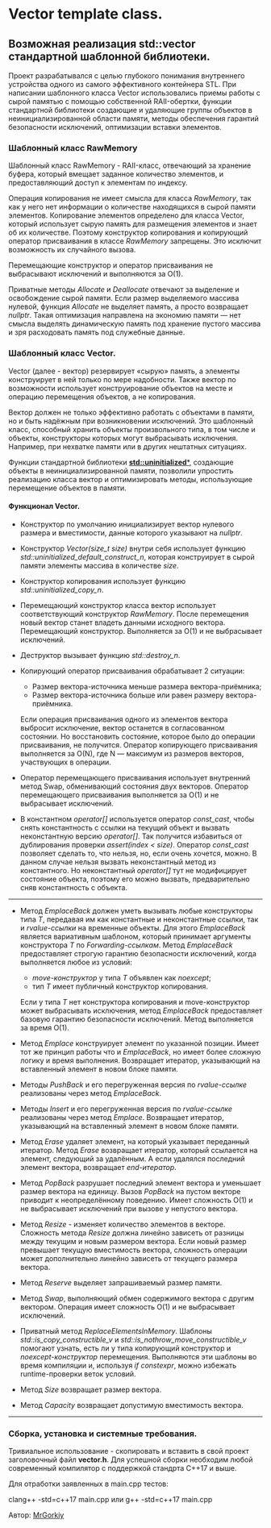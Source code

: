 # Vector template class.
## Возможная реализация std::vector стандартной шаблонной библиотеки.

Проект разрабатывался с целью глубокого понимания внутреннего устройства одного из самого эффективного контейнера STL. При написании шаблонного класса Vector использовались приемы работы с сырой памятью с помощью собственной RAII-обертки, функции стандартной библиотеки создающие и удаляющие группы объектов в неинициализированной области памяти, методы обеспечения гарантий безопасности исключений, оптимизации вставки элементов. 

### Шаблонный класс RawMemory

Шаблонный класс RawMemory - RAII-класс, отвечающий за хранение буфера, который вмещает заданное количество элементов, и предоставляющий доступ к элементам по индексу.

Операция копирования не имеет смысла для класса *RawMemory*, так как у него нет информации о количестве находящихся в сырой памяти элементов. Копирование элементов определено для класса Vector, который использует сырую память для размещения элементов и знает об их количестве. Поэтому конструктор копирования и копирующий оператор присваивания в классе *RawMemory* запрещены. Это исключит возможность их случайного вызова.

Перемещающие конструктор и оператор присваивания не выбрасывают исключений и выполняются за O(1).

Приватные методы *Allocate* и *Deallocate* отвечают за выделение и освобождение сырой памяти. Если размер выделяемого массива нулевой, функция *Allocate* не выделяет память, а просто возвращает *nullptr*. Такая оптимизация направлена на экономию памяти — нет смысла выделять динамическую память под хранение пустого массива и зря расходовать память под служебные данные.

### Шаблонный класс Vector.

Vector (далее - вектор) резервирует «сырую» память, а элементы конструирует в ней только по мере надобности. Также вектор по возможности использует конструирование объектов на месте и операцию перемещения объектов, а не копирования.

Вектор должен не только эффективно работать с объектами в памяти, но и быть надёжным при возникновении исключений. Это шаблонный класс, способный хранить объекты произвольного типа, в том числе и объекты, конструкторы которых могут выбрасывать исключения. Например, при нехватке памяти или в других нештатных ситуациях.

Функции стандартной библиотеки [**std::uninitialized***](https://en.cppreference.com/w/cpp/header/memory), создающие объекты в неинициализированной памяти, позволили упростить реализацию класса вектор и оптимизировать методы, использующие перемещение объектов в памяти.

#### Функционал Vector.

- Конструктор по умолчанию инициализирует вектор нулевого размера и вместимости, данные которого указывают на *nullptr*.
- Конструктор *Vector(size_t size)* внутри себя использует функцию *std::uninitialized_default_construct_n*, которая конструирует в сырой памяти элементы массива в количестве *size*.
- Конструктор копирования использует функцию *std::uninitialized_copy_n*.
- Перемещающий конструктор класса вектор использует соответствующий конструктор *RawMemory*. После перемещения новый вектор станет владеть данными исходного вектора. Перемещающий конструктор. Выполняется за O(1) и не выбрасывает исключений.
- Деструктор вызывает функцию *std::destroy_n*.
- Копирующий оператор присваивания обрабатывает 2 ситуации:
    - Размер вектора-источника меньше размера вектора-приёмника;
    - Размер вектора-источника больше или равен размеру вектора-приёмника.
    
    Если операция присваивания одного из элементов вектора выбросит исключение, вектор останется в согласованном состоянии. Но восстановить состояние, которое было до операции присваивания, не получится. Оператор копирующего присваивания выполняется за O(N), где N — максимум из размеров векторов, участвующих в операции.
- Оператор перемещающего присваивания использует внутренний метод Swap, обменивающий состояния двух векторов. Оператор перемещающего присваивания выполняется за O(1) и не выбрасывает исключений.
- В константном *operator[]* используется оператор *const_cast*, чтобы снять константность с ссылки на текущий объект и вызвать неконстантную версию *operator[]*. Так получится избавиться от дублирования проверки *assert(index < size)*. Оператор *const_cast* позволяет сделать то, что нельзя, но, если очень хочется, можно. В данном случае нельзя вызвать неконстантный метод из константного. Но неконстантный *operator[]* тут не модифицирует состояние объекта, поэтому его можно вызвать, предварительно сняв константность с объекта.

***
- Метод *EmplaceBack* должен уметь вызывать любые конструкторы типа *T*, передавая им как константные и неконстантные ссылки, так и *rvalue-ссылки* на временные объекты. Для этого *EmplaceBack* является вариативным шаблоном, который принимает аргументы конструктора *T* по *Forwarding-ссылкам*. Метод *EmplaceBack* предоставляет строгую гарантию безопасности исключений, когда выполняется любое из условий:
    - *move-конструктор* у типа *T* объявлен как *noexcept*;
    - тип *T* имеет публичный конструктор копирования.
    
    Если у типа *T* нет конструктора копирования и move-конструктор может выбрасывать исключения, метод *EmplaceBack* предоставляет базовую гарантию безопасности исключений. Метод выполняется за время O(1).

- Метод *Emplace* конструирует элемент по указанной позиции. Имеет тот же принцип работы что и *EmplaceBack*, но имеет более сложную логику и время выполнения. Возвращает итератор, указывающий на вставленный элемент в новом блоке памяти.

- Методы *PushBack* и его перегруженная версия по *rvalue-ссылке* реализованы через метод *EmplaceBack*.

- Методы *Insert* и его перегруженная версия по *rvalue-ссылке* реализованы через метод *Emplace*. Возвращает итератор, указывающий на вставленный элемент в новом блоке памяти.

- Метод *Erase* удаляет элемент, на который указывает переданный итератор. Метод *Erase* возвращает итератор, который ссылается на элемент, следующий за удалённым. А если удалялся последний элемент вектора, возвращает *end-итератор*.

- Метод *PopBack* разрушает последний элемент вектора и уменьшает размер вектора на единицу. Вызов *PopBack* на пустом векторе приводит к неопределённому поведению. Имеет сложность O(1) и не выбрасывает исключений при вызове у непустого вектора.

- Метод *Resize* - изменяет количество элементов в векторе. Сложность метода *Resize* должна линейно зависеть от разницы между текущим и новым размером вектора. Если новый размер превышает текущую вместимость вектора, сложность операции может дополнительно линейно зависеть от текущего размера вектора.

- Метод *Reserve* выделяет запрашиваемый размер памяти.

- Метод *Swap*, выполняющий обмен содержимого вектора с другим вектором. Операция имеет сложность O(1) и не выбрасывает исключений.

- Приватный метод *ReplaceElementsInMemory*. Шаблоны *std::is_copy_constructible_v* и *std::is_nothrow_move_constructible_v* помогают узнать, есть ли у типа копирующий конструктор и *noexcept-конструктор* перемещения. Выполняются эти шаблоны во время компиляции и, используя *if constexpr*, можно избежать runtime-проверки веток условий.

- Метод *Size* возвращает размер вектора.

- Метод *Capacity* возвращает допустимую вместимость вектора.

***

### Сборка, установка и системные требования.
Тривиальное использование - скопировать и вставить в свой проект заголовочный файл **vector.h**. Для успешной сборки необходим любой современный компилятор с поддержкой стандрта C++17 и выше.

Для отработки заявленных в main.cpp тестов:

clang\++ -std=c\++17 main.cpp
или
g\++ -std=c\++17 main.cpp

Автор: [MrGorkiy](https://github.com/MrGorkiy)

